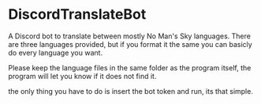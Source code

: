 # DiscordTranslateBot
A Discord bot to translate between mostly No Man's Sky languages.
There are three languages provided, but if you format it the same you can basicly do every language you want.

Please keep the language files in the same folder as the program itself, the program will let you know if it does not find it.

the only thing you have to do is insert the bot token and run, its that simple.
